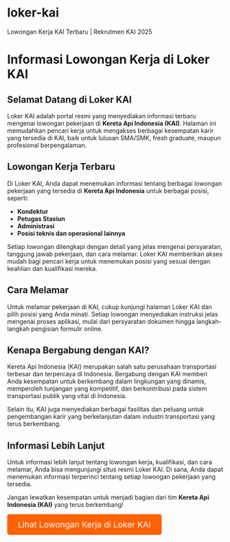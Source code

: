 # loker-kai
Lowongan Kerja KAI Terbaru | Rekrutmen KAI 2025
<h1>Informasi Lowongan Kerja di Loker KAI</h1>

<h2>Selamat Datang di Loker KAI</h2>
<p>Loker KAI adalah portal resmi yang menyediakan informasi terbaru mengenai lowongan pekerjaan di <strong>Kereta Api Indonesia (KAI)</strong>. Halaman ini memudahkan pencari kerja untuk mengakses berbagai kesempatan karir yang tersedia di KAI, baik untuk lulusan SMA/SMK, fresh graduate, maupun profesional berpengalaman.</p>

<h2>Lowongan Kerja Terbaru</h2>
<p>Di Loker KAI, Anda dapat menemukan informasi tentang berbagai lowongan pekerjaan yang tersedia di <strong>Kereta Api Indonesia</strong> untuk berbagai posisi, seperti:</p>
<ul>
  <li><strong>Kondektur</strong></li>
  <li><strong>Petugas Stasiun</strong></li>
  <li><strong>Administrasi</strong></li>
  <li><strong>Posisi teknis dan operasional lainnya</strong></li>
</ul>
<p>Setiap lowongan dilengkapi dengan detail yang jelas mengenai persyaratan, tanggung jawab pekerjaan, dan cara melamar. Loker KAI memberikan akses mudah bagi pencari kerja untuk menemukan posisi yang sesuai dengan keahlian dan kualifikasi mereka.</p>

<h2>Cara Melamar</h2>
<p>Untuk melamar pekerjaan di KAI, cukup kunjungi halaman Loker KAI dan pilih posisi yang Anda minati. Setiap lowongan menyediakan instruksi jelas mengenai proses aplikasi, mulai dari persyaratan dokumen hingga langkah-langkah pengisian formulir online.</p>

<h2>Kenapa Bergabung dengan KAI?</h2>
<p>Kereta Api Indonesia (KAI) merupakan salah satu perusahaan transportasi terbesar dan terpercaya di Indonesia. Bergabung dengan KAI memberi Anda kesempatan untuk berkembang dalam lingkungan yang dinamis, memperoleh tunjangan yang kompetitif, dan berkontribusi pada sistem transportasi publik yang vital di Indonesia.</p>
<p>Selain itu, KAI juga menyediakan berbagai fasilitas dan peluang untuk pengembangan karir yang berkelanjutan dalam industri transportasi yang terus berkembang.</p>

<h2>Informasi Lebih Lanjut</h2>
<p>Untuk informasi lebih lanjut tentang lowongan kerja, kualifikasi, dan cara melamar, Anda bisa mengunjungi situs resmi Loker KAI. Di sana, Anda dapat menemukan informasi terperinci tentang setiap lowongan pekerjaan yang tersedia.</p>

<p>Jangan lewatkan kesempatan untuk menjadi bagian dari tim <strong>Kereta Api Indonesia (KAI)</strong> yang terus berkembang!</p>

<!-- Button linking to the Loker KAI website -->
<p><a href="https://loker-kai.pages.dev/" style="background-color: #FF6200; color: white; padding: 12px 25px; font-size: 1.2rem; border-radius: 5px; text-decoration: none; display: inline-block; text-align: center;">Lihat Lowongan Kerja di Loker KAI</a></p>
